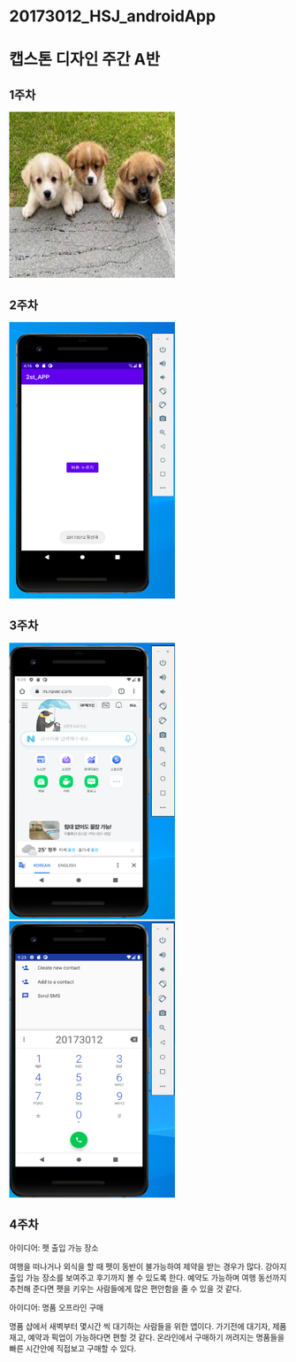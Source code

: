 # 20173012_HSJ_androidApp

# 캡스톤 디자인 주간 A반

## 1주차

<img width="300" height="300" src="./png/강아지.jfif"></img>

## 2주차

<img width="300" height="500" src="./png/2주차과제.png"></img>

## 3주차
<img width="300" height="500" src="./png/3주차과제(1).png"></img>
<img width="300" height="500" src="./png/3주차과제(2).png"></img>

## 4주차
  아이디어: 펫 출입 가능 장소
  
  여행을 떠나거나 외식을 할 때 펫이 동반이 불가능하여 제약을 받는 경우가 많다. 
  강아지 출입 가능 장소를 보여주고 후기까지 볼 수 있도록 한다. 
  예약도 가능하며 여행 동선까지 추천해 준다면 펫을 키우는 사람들에게 많은 편안함을 줄 수 있을 것 같다.
  
  아이디어: 명품 오프라인 구매
  
  명품 샵에서 새벽부터 몇시간 씩 대기하는 사람들을 위한 앱이다. 
  가기전에 대기자, 제품 재고, 예약과 픽업이 가능하다면 편할 것 같다.
  온라인에서 구매하기 꺼려지는 명품들을 빠른 시간안에 직접보고 구매할 수 있다.
